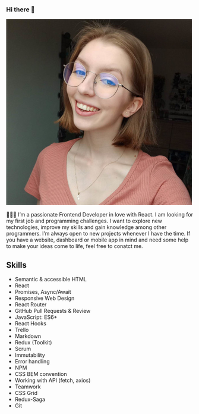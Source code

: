 ### Hi there 👋

![AngelikaMallek](person.jpg)

👨🏻‍💻 I’m a passionate Frontend Developer in love with React. I am looking for my first job and programming challenges. I want to explore new technologies, improve my skills and gain knowledge among other programmers. I’m always open to new projects whenever I have the time. If you have a website, dashboard or mobile app in mind and need some help to make your ideas come to life, feel free to conatct me.

## Skills
- Semantic & accessible HTML
- React
- Promises, Async/Await
- Responsive Web Design
- React Router
- GitHub Pull Requests & Review
- JavaScript: ES6+
- React Hooks
- Trello
- Markdown
- Redux (Toolkit)
- Scrum
- Immutability
- Error handling
- NPM
- CSS BEM convention
- Working with API (fetch, axios)
- Teamwork
- CSS Grid
- Redux-Saga
- Git

<!--
**AngelikaMallek/AngelikaMallek** is a ✨ _special_ ✨ repository because its `README.md` (this file) appears on your GitHub profile.

Here are some ideas to get you started:

- 🔭 I’m currently working on ...
- 🌱 I’m currently learning ...
- 👯 I’m looking to collaborate on ...
- 🤔 I’m looking for help with ...
- 💬 Ask me about ...
- 📫 How to reach me: ...
- 😄 Pronouns: ...
- ⚡ Fun fact: ...
-->
